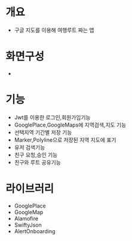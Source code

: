 # 개요
- 구글 지도를 이용해 여행루트 짜는 앱

# 화면구성
-

# 기능
- Jwt를 이용한 로그인,회원가입기능
- GooglePlace,GoogleMaps에 지역검색,지도 기능
- 선택지역 기간별 저장 기능
- Marker,Polyline으로 저장된 지역 지도에 표기
- 유저 검색기능
- 친구 요청,승인 기능
- 친구와 루트 공유기능


# 라이브러리
- GooglePlace
- GoogleMap
- Alamofire
- SwiftyJson
- AlertOnboarding



